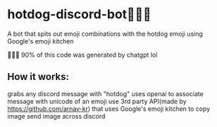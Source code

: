 # hotdog-discord-bot🌭🌭🌭
A bot that spits out emoji combinations with the hotdog emoji using Google's emoji kitchen

🌭🌭🌭
90% of this code was generated by chatgpt lol

## How it works:
grabs any discord message with "hotdog"
uses openai to associate message with unicode of an emoji
use 3rd party API(made by https://github.com/arnav-kr) that uses Google's emoji kitchen to copy image
send image across discord




